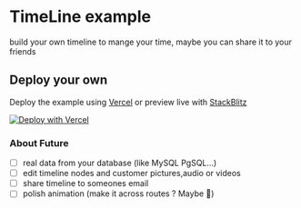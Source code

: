 # TimeLine example

build your own timeline to mange your time, maybe you can share it to your friends

## Deploy your own

Deploy the example using [Vercel](https://vercel.com?utm_source=github&utm_medium=readme&utm_campaign=next-example) or preview live with [StackBlitz](https://stackblitz.com/github/vercel/next.js/tree/canary/examples/with-typescript)

[![Deploy with Vercel](https://vercel.com/button)](https://vercel.com/new/git/external?repository-url=https://github.com/vercel/next.js/tree/canary/examples/with-typescript&project-name=with-typescript&repository-name=with-typescript)

### About Future

- [ ] real data from your database (like MySQL PgSQL...)
- [ ] edit timeline nodes and customer pictures,audio or videos
- [ ] share timeline to someones email
- [ ] polish animation (make it across routes ? Maybe 🤔)
